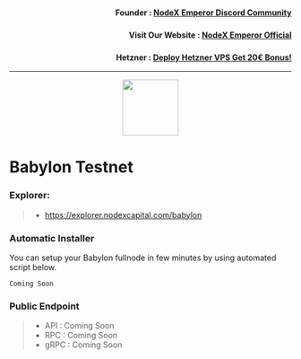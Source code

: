<h3><p style="font-size:14px" align="right">Founder :
<a href="https://discord.gg/bDUAwZhqBb" target="_blank">NodeX Emperor Discord Community</a></p></h3>
<h3><p style="font-size:14px" align="right">Visit Our Website :
<a href="https://nodex.one" target="_blank">NodeX Emperor Official</a></p></h3>
<h3><p style="font-size:14px" align="right">Hetzner :
<a href="https://hetzner.cloud/?ref=bMTVi7dcwSgA" target="_blank">Deploy Hetzner VPS Get 20€ Bonus!</a></h3>
<hr>

<p align="center">
  <img height="100" height="auto" src="https://polkachu.com/images/chains/babylon.png">
</p>

# Babylon Testnet

### Explorer:
>-  https://explorer.nodexcapital.com/babylon

### Automatic Installer
You can setup your Babylon fullnode in few minutes by using automated script below.
```
Coming Soon
```
### Public Endpoint

>- API : Coming Soon
>- RPC : Coming Soon
>- gRPC : Coming Soon